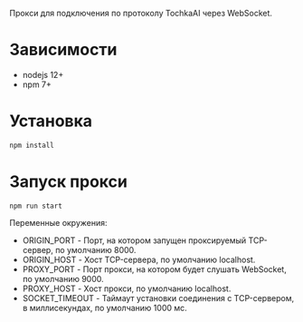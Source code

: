 Прокси для подключения по протоколу TochkaAI через WebSocket.

# Зависимости

 - nodejs 12+
 - npm 7+

# Установка

```bash
npm install
```

# Запуск прокси

```
npm run start
```

Переменные окружения:
 - ORIGIN_PORT - Порт, на котором запущен проксируемый TCP-сервер, по умолчанию 8000.
 - ORIGIN_HOST - Хост TCP-сервера, по умолчанию localhost.
 - PROXY_PORT - Порт прокси, на котором будет слушать WebSocket, по умолчанию 9000.
 - PROXY_HOST - Хост прокси, по умолчанию localhost.
 - SOCKET_TIMEOUT - Таймаут установки соединения с TCP-сервером, в миллисекундах, по умолчанию 1000 мс.

